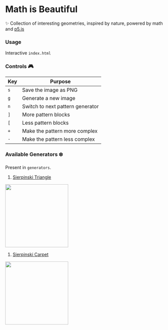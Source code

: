 # Math is Beautiful
:sparkles: Collection of interesting geometries, inspired by nature, powered by math and [p5.js](https://p5js.org/)

### Usage
Interactive `index.html`

### Controls :video_game:

| Key | Purpose|
|-----|--------|
| `s` | Save the image as PNG |
| `g` | Generate a new image |
| `n` | Switch to next pattern generator |
| `]` | More pattern blocks |
| `[` | Less pattern blocks |
| `+` | Make the pattern more complex |
| `-` | Make the pattern less complex |

### Available Generators :snowflake:
Present in `generators`.
1. [Sierpinski Triangle](https://en.wikipedia.org/wiki/Sierpinski_triangle)
<img src="https://i.imgur.com/XqCFJoJ.png" height="200px" width="200px" >

1. [Sierpinski Carpet](https://en.wikipedia.org/wiki/Sierpinski_carpet)
<img src="https://i.imgur.com/LObPHpL.png" height="200px" width="200px" >
